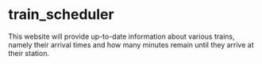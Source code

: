 # train_scheduler
This website will provide up-to-date information about various trains, namely their arrival times and how many minutes remain until they arrive at their station.
